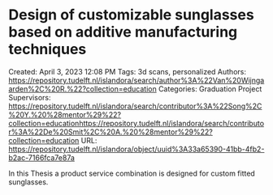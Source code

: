 # Design of customizable sunglasses based on additive manufacturing techniques

Created: April 3, 2023 12:08 PM
Tags: 3d scans, personalized
Authors: https://repository.tudelft.nl/islandora/search/author%3A%22Van%20Wijngaarden%2C%20R.%22?collection=education
Categories: Graduation Project
Supervisors: https://repository.tudelft.nl/islandora/search/contributor%3A%22Song%2C%20Y.%20%28mentor%29%22?collection=educationhttps://repository.tudelft.nl/islandora/search/contributor%3A%22De%20Smit%2C%20A.%20%28mentor%29%22?collection=education
URL: https://repository.tudelft.nl/islandora/object/uuid%3A33a65390-41bb-4fb2-b2ac-7166fca7e87a

In this Thesis a product service combination is designed for custom fitted sunglasses.